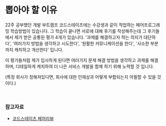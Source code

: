 # 뽑아야 할 이유

22주 공부했던 개발 부트캠프 코드스테이츠에는 수강생과 같이 작업하는 페어프로그래밍 학습방법이 있습니다. 그 학습이 끝나면 서로에 대해 후기를 작성해주는데 그 후기들에서 제가 받은 공통된 평가 4개가 있습니다. '과제를 해결하고자 하는 의지가 대단하다', '여러가지 방법을 생각하고 시도한다', '원활한 커뮤니케이션을 한다', '사소한 부분까지 캐치하고 개선한다' 입니다.   

이 평가들처럼 제가 입사하게 된다면 여러가지 문제 해결 방법을 생각하고 과제를 해결하며, 디테일하게 캐치하여 더 나은 서비스 개발을 함께 하기 위해 노력할 것 입니다.   

(특정 회사가 정해져있다면, 회사에 대한 인재상과 어떻게 부합되는지 어필할 수 있을 것이다.)
 
<br>

### 참고자료

- [코드스테이츠 페어리뷰](https://crawling-toque-0d8.notion.site/Pair-Review-b30821ba9d014ca0b800efaf939a4f97)

